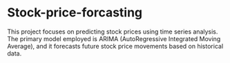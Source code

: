 # Stock-price-forcasting
This project focuses on predicting stock prices using time series analysis. The primary model employed is ARIMA (AutoRegressive Integrated Moving Average), and it forecasts future stock price movements based on historical data.
